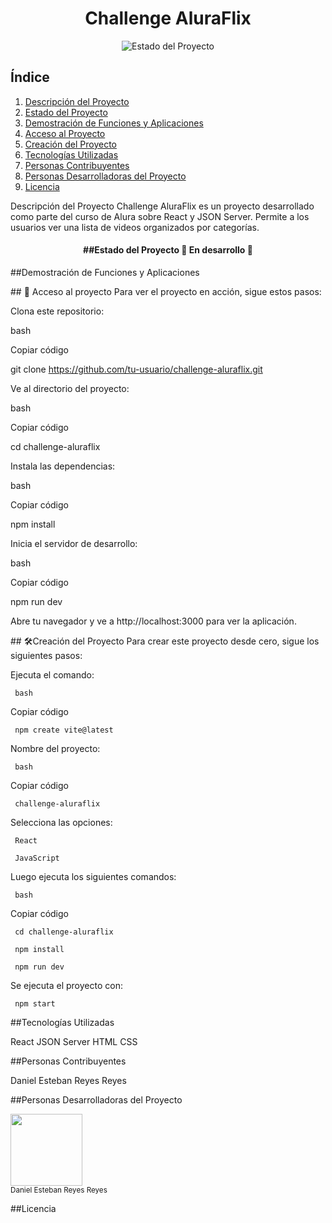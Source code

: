 <h1 align="center">Challenge AluraFlix</h1>

<p align="center">
  <img src="https://img.shields.io/badge/STATUS-EN%20DESAROLLO-green" alt="Estado del Proyecto">
  
</p>

## Índice
1. [Descripción del Proyecto](#descripción-del-proyecto)
2. [Estado del Proyecto](#estado-del-proyecto)
3. [Demostración de Funciones y Aplicaciones](#demostración-de-funciones-y-aplicaciones)
4. [Acceso al Proyecto](#acceso-al-proyecto)
5. [Creación del Proyecto](#creación-del-proyecto)
6. [Tecnologías Utilizadas](#tecnologías-utilizadas)
7. [Personas Contribuyentes](#personas-contribuyentes)
8. [Personas Desarrolladoras del Proyecto](#personas-desarrolladoras-del-proyecto)
9. [Licencia](#licencia)

Descripción del Proyecto
Challenge AluraFlix es un proyecto desarrollado como parte del curso de Alura sobre React y JSON Server. Permite a los usuarios ver una lista de videos organizados por categorías.


<h4 align="center">
##Estado del Proyecto
🚧 En desarrollo 🚧

</h4>

##Demostración de Funciones y Aplicaciones


\## 📁 Acceso al proyecto
Para ver el proyecto en acción, sigue estos pasos:

Clona este repositorio:

 bash

Copiar código

 git clone https://github.com/tu-usuario/challenge-aluraflix.git

Ve al directorio del proyecto:

 bash

Copiar código

 cd challenge-aluraflix

Instala las dependencias:

 bash

Copiar código

 npm install

Inicia el servidor de desarrollo:

 bash

Copiar código

 npm run dev

Abre tu navegador y ve a http://localhost:3000 para ver la aplicación.

\## 🛠️Creación del Proyecto
Para crear este proyecto desde cero, sigue los siguientes pasos:

Ejecuta el comando:


     bash

Copiar código


     npm create vite@latest

Nombre del proyecto:


     bash

Copiar código

     challenge-aluraflix

Selecciona las opciones:


     React

     JavaScript

Luego ejecuta los siguientes comandos:


     bash

Copiar código

     cd challenge-aluraflix

     npm install

     npm run dev



Se ejecuta el proyecto con:

     npm start
     
##Tecnologías Utilizadas

React
JSON Server
HTML
CSS

##Personas Contribuyentes

Daniel Esteban Reyes Reyes

##Personas Desarrolladoras del Proyecto

<img src="https://avatars.githubusercontent.com/u/56520204?v=4" width=115><br>
<sub>Daniel Esteban Reyes Reyes</sub>


##Licencia